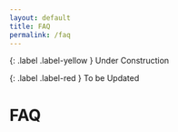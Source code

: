 ```yaml
---
layout: default
title: FAQ
permalink: /faq
---
```


{: .label .label-yellow }
Under Construction

{: .label .label-red }
To be Updated

# FAQ